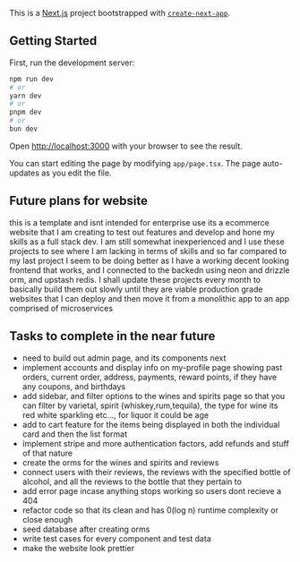 This is a [Next.js](https://nextjs.org) project bootstrapped with [`create-next-app`](https://nextjs.org/docs/app/api-reference/cli/create-next-app).

## Getting Started

First, run the development server:

```bash
npm run dev
# or
yarn dev
# or
pnpm dev
# or
bun dev
```

Open [http://localhost:3000](http://localhost:3000) with your browser to see the result.

You can start editing the page by modifying `app/page.tsx`. The page auto-updates as you edit the file.

## Future plans for website

this is a template and isnt intended for enterprise use its a ecommerce website that I am creating to test out features and develop and hone my skills as a full stack dev. I am still somewhat inexperienced and I use these projects to see where I am lacking in terms of skills and so far compared to my last project I seem to be doing better as I have a working decent looking frontend that works, and I connected to the backedn using neon and drizzle orm, and upstash redis. I shall update these projects every month to basically build them out slowly until they are viable production grade websites that I can deploy and then move it from a monolithic app to an app comprised of microservices 

## Tasks to complete in the near future
- need to build out admin page, and its components next 
- implement accounts and display info on my-profile page showing past orders, current order, address, payments, reward points, if they have any coupons, and birthdays 
- add sidebar, and filter options to the wines and spirits page so that you can filter by varietal, spirit (whiskey,rum,tequila), the type for wine its red white sparkling etc..., for liquor it could be age
- add to cart feature for the items being displayed in both the individual card and then the list format
- implement stripe and more authentication factors, add refunds and stuff of that nature
- create the orms for the wines and spirits and reviews
- connect users with their reviews, the reviews with the specified bottle of alcohol, and all the reviews to the bottle that they pertain to 
- add error page incase anything stops working so users dont recieve a 404
- refactor code so that its clean and has 0(log n) runtime complexity or close enough
- seed database after creating orms
- write test cases for every component and test data 
- make the website look prettier